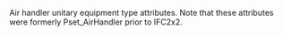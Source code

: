 Air handler unitary equipment type attributes.
Note that these attributes were formerly Pset_AirHandler prior to IFC2x2.